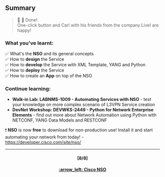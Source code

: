 ## Summary

> :clap: :tada: Done!  
> One-click button and Carl with his friends from the company Live! are happy!

### What you've learnt:  
:white_check_mark:  What's the **NSO** and its general concepts  
:white_check_mark:  How to **design** the Service  
:white_check_mark:  How to **develop** the Service with XML Template, YANG and Python  
:white_check_mark:  How to **deploy** the Service  
:white_check_mark:  How to create an **App** on top of the NSO  

### Continue learning:
- **Walk-in Lab: LABNMS-1009 - Automating Services with NSO** - test your knowledge on more complex scenario of L3VPN Service creation
- **DevNet Workshop: DEVWKS-2449 - Python for Network Enterprise Elements** - find out more about Network Automation using Python with NETCONF, YANG Data Models and RESTCONF

:exclamation: **NSO** is now **free** to download for non-production use! Install it and start automating your network from today! - https://developer.cisco.com/site/nso/

---
<h4 align="center">[8/8]</h4>
<h4 align="center"> <a href="/readme/6.md"> :arrow_left: Cisco NSO </h4>
